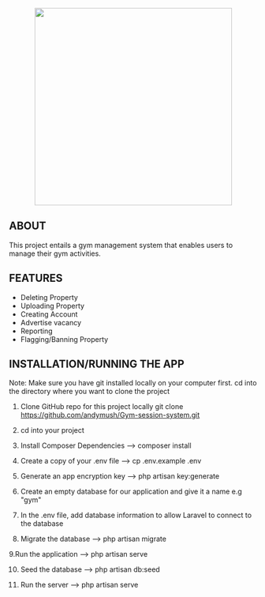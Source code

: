 <p align="center">
    <img src="https://github.com/andymush/Gym-session-system/blob/main/public/assets/images/top.png" width="400">
    </a>
</p>

## ABOUT 
This project entails a gym management system that enables users to manage their gym activities.



## FEATURES

* Deleting Property
* Uploading Property
* Creating Account
* Advertise vacancy
* Reporting
* Flagging/Banning Property


## INSTALLATION/RUNNING THE APP
Note: Make sure you have git installed locally on your computer first.
cd into the directory where you want to clone the project

1. Clone GitHub repo for this project locally
   git clone https://github.com/andymush/Gym-session-system.git
   
   
2. cd into your project


3. Install Composer Dependencies -->
   composer install
   

4. Create a copy of your .env file -->
  cp .env.example .env


5. Generate an app encryption key -->
    php artisan key:generate


6. Create an empty database for our application and give it a name e.g "gym"


7. In the .env file, add database information to allow Laravel to connect to the database


8. Migrate the database -->
    php artisan migrate

9.Run the application  -->
    php artisan serve

10. Seed the database -->
    php artisan db:seed

11. Run the server -->
    php artisan serve

